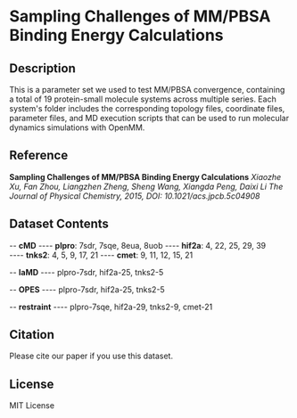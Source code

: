 # Sampling Challenges of MM/PBSA Binding Energy Calculations


## Description
This is a parameter set we used to test MM/PBSA convergence, containing a total of 19 protein-small molecule systems across multiple series. Each system's folder includes the corresponding topology files, coordinate files, parameter files, and MD execution scripts that can be used to run molecular dynamics simulations with OpenMM.


## Reference
**Sampling Challenges of MM/PBSA Binding Energy Calculations**
*Xiaozhe Xu, Fan Zhou, Liangzhen Zheng, Sheng Wang, Xiangda Peng, Daixi Li*
*The Journal of Physical Chemistry, 2015, DOI: 10.1021/acs.jpcb.5c04908*


## Dataset Contents
-- **cMD**
---- **plpro**: 7sdr, 7sqe, 8eua, 8uob
---- **hif2a**: 4, 22, 25, 29, 39  
---- **tnks2**: 4, 5, 9, 17, 21
---- **cmet**: 9, 11, 12, 15, 21

-- **IaMD**
---- plpro-7sdr, hif2a-25, tnks2-5

-- **OPES**
---- plpro-7sdr, hif2a-25, tnks2-5

-- **restraint**
---- plpro-7sqe, hif2a-29, tnks2-9, cmet-21


## Citation
Please cite our paper if you use this dataset.

## License
MIT License
